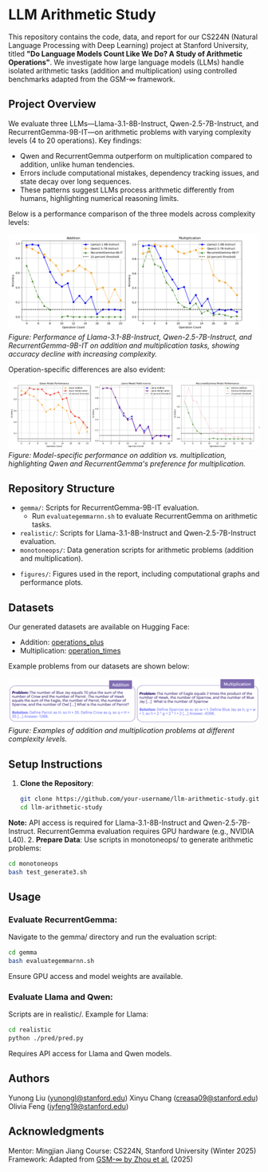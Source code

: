 # LLM Arithmetic Study

This repository contains the code, data, and report for our CS224N (Natural Language Processing with Deep Learning) project at Stanford University, titled **"Do Language Models Count Like We Do? A Study of Arithmetic Operations"**. We investigate how large language models (LLMs) handle isolated arithmetic tasks (addition and multiplication) using controlled benchmarks adapted from the GSM-∞ framework.

## Project Overview

We evaluate three LLMs—Llama-3.1-8B-Instruct, Qwen-2.5-7B-Instruct, and RecurrentGemma-9B-IT—on arithmetic problems with varying complexity levels (4 to 20 operations). Key findings:
- Qwen and RecurrentGemma outperform on multiplication compared to addition, unlike human tendencies.
- Errors include computational mistakes, dependency tracking issues, and state decay over long sequences.
- These patterns suggest LLMs process arithmetic differently from humans, highlighting numerical reasoning limits.

Below is a performance comparison of the three models across complexity levels:

![Performance Comparison](figures/Update_1.png)
*Figure: Performance of Llama-3.1-8B-Instruct, Qwen-2.5-7B-Instruct, and RecurrentGemma-9B-IT on addition and multiplication tasks, showing accuracy decline with increasing complexity.*

Operation-specific differences are also evident:

![Operation-Specific Performance](figures/Update_2.png)
*Figure: Model-specific performance on addition vs. multiplication, highlighting Qwen and RecurrentGemma's preference for multiplication.*

## Repository Structure

- `gemma/`: Scripts for RecurrentGemma-9B-IT evaluation.
  - Run `evaluategemmarnn.sh` to evaluate RecurrentGemma on arithmetic tasks.
- `realistic/`: Scripts for Llama-3.1-8B-Instruct and Qwen-2.5-7B-Instruct evaluation.
- `monotoneops/`: Data generation scripts for arithmetic problems (addition and multiplication).
<!-- - `report/`: Final project report (`final_report.pdf`) and LaTeX source (`final_report.tex`). -->
- `figures/`: Figures used in the report, including computational graphs and performance plots.

## Datasets

Our generated datasets are available on Hugging Face:
- Addition: [operations_plus](https://huggingface.co/datasets/Yunong/operations_plus)
- Multiplication: [operation_times](https://huggingface.co/datasets/Yunong/operation_times)

Example problems from our datasets are shown below:

![Dataset Examples](figures/add_mult_examples.png)
*Figure: Examples of addition and multiplication problems at different complexity levels.*

## Setup Instructions

1. **Clone the Repository**:
   ```bash
   git clone https://github.com/your-username/llm-arithmetic-study.git
   cd llm-arithmetic-study
   ```
**Note:** API access is required for Llama-3.1-8B-Instruct and Qwen-2.5-7B-Instruct. RecurrentGemma evaluation requires GPU hardware (e.g., NVIDIA L40).
2. **Prepare Data**:
Use scripts in monotoneops/ to generate arithmetic problems:
```bash
cd monotoneops
bash test_generate3.sh
```
## Usage

### Evaluate RecurrentGemma:
Navigate to the gemma/ directory and run the evaluation script:
```bash
cd gemma
bash evaluategemmarnn.sh
```
Ensure GPU access and model weights are available.
### Evaluate Llama and Qwen:
Scripts are in realistic/. Example for Llama:
```bash
cd realistic
python ./pred/pred.py
```
Requires API access for Llama and Qwen models.


## Authors
Yunong Liu (yunongl@stanford.edu)
Xinyu Chang (creasa09@stanford.edu)
Olivia Feng (jyfeng19@stanford.edu)

## Acknowledgments
Mentor: Mingjian Jiang
Course: CS224N, Stanford University (Winter 2025)
Framework: Adapted from [GSM-∞ by Zhou et al.](https://github.com/Infini-AI-Lab/gsm_infinite/tree/main/gsm-infinite) (2025)



